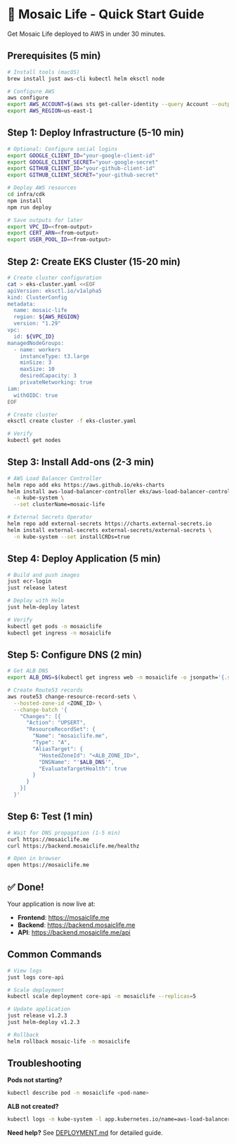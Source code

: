 # 🚀 Mosaic Life - Quick Start Guide

Get Mosaic Life deployed to AWS in under 30 minutes.

## Prerequisites (5 min)

```bash
# Install tools (macOS)
brew install just aws-cli kubectl helm eksctl node

# Configure AWS
aws configure
export AWS_ACCOUNT=$(aws sts get-caller-identity --query Account --output text)
export AWS_REGION=us-east-1
```

## Step 1: Deploy Infrastructure (5-10 min)

```bash
# Optional: Configure social logins
export GOOGLE_CLIENT_ID="your-google-client-id"
export GOOGLE_CLIENT_SECRET="your-google-secret"
export GITHUB_CLIENT_ID="your-github-client-id"
export GITHUB_CLIENT_SECRET="your-github-secret"

# Deploy AWS resources
cd infra/cdk
npm install
npm run deploy

# Save outputs for later
export VPC_ID=<from-output>
export CERT_ARN=<from-output>
export USER_POOL_ID=<from-output>
```

## Step 2: Create EKS Cluster (15-20 min)

```bash
# Create cluster configuration
cat > eks-cluster.yaml <<EOF
apiVersion: eksctl.io/v1alpha5
kind: ClusterConfig
metadata:
  name: mosaic-life
  region: ${AWS_REGION}
  version: "1.29"
vpc:
  id: ${VPC_ID}
managedNodeGroups:
  - name: workers
    instanceType: t3.large
    minSize: 3
    maxSize: 10
    desiredCapacity: 3
    privateNetworking: true
iam:
  withOIDC: true
EOF

# Create cluster
eksctl create cluster -f eks-cluster.yaml

# Verify
kubectl get nodes
```

## Step 3: Install Add-ons (2-3 min)

```bash
# AWS Load Balancer Controller
helm repo add eks https://aws.github.io/eks-charts
helm install aws-load-balancer-controller eks/aws-load-balancer-controller \
  -n kube-system \
  --set clusterName=mosaic-life

# External Secrets Operator
helm repo add external-secrets https://charts.external-secrets.io
helm install external-secrets external-secrets/external-secrets \
  -n kube-system --set installCRDs=true
```

## Step 4: Deploy Application (5 min)

```bash
# Build and push images
just ecr-login
just release latest

# Deploy with Helm
just helm-deploy latest

# Verify
kubectl get pods -n mosaiclife
kubectl get ingress -n mosaiclife
```

## Step 5: Configure DNS (2 min)

```bash
# Get ALB DNS
export ALB_DNS=$(kubectl get ingress web -n mosaiclife -o jsonpath='{.status.loadBalancer.ingress[0].hostname}')

# Create Route53 records
aws route53 change-resource-record-sets \
  --hosted-zone-id <ZONE_ID> \
  --change-batch '{
    "Changes": [{
      "Action": "UPSERT",
      "ResourceRecordSet": {
        "Name": "mosaiclife.me",
        "Type": "A",
        "AliasTarget": {
          "HostedZoneId": "<ALB_ZONE_ID>",
          "DNSName": "'$ALB_DNS'",
          "EvaluateTargetHealth": true
        }
      }
    }]
  }'
```

## Step 6: Test (1 min)

```bash
# Wait for DNS propagation (1-5 min)
curl https://mosaiclife.me
curl https://backend.mosaiclife.me/healthz

# Open in browser
open https://mosaiclife.me
```

## ✅ Done!

Your application is now live at:
- **Frontend**: https://mosaiclife.me
- **Backend**: https://backend.mosaiclife.me
- **API**: https://backend.mosaiclife.me/api

## Common Commands

```bash
# View logs
just logs core-api

# Scale deployment
kubectl scale deployment core-api -n mosaiclife --replicas=5

# Update application
just release v1.2.3
just helm-deploy v1.2.3

# Rollback
helm rollback mosaic-life -n mosaiclife
```

## Troubleshooting

**Pods not starting?**
```bash
kubectl describe pod -n mosaiclife <pod-name>
```

**ALB not created?**
```bash
kubectl logs -n kube-system -l app.kubernetes.io/name=aws-load-balancer-controller
```

**Need help?** See [DEPLOYMENT.md](./DEPLOYMENT.md) for detailed guide.
